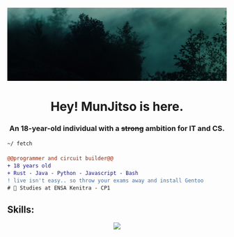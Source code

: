 ![](img/nice.png)
<h1 align="center">Hey! MunJitso is here.</h1>
<h3 align="center">An 18-year-old individual with a <s>strong</s> ambition for IT and CS.</h3>

```diff
~/ fetch

@@programmer and circuit builder@@
+ 18 years old
+ Rust - Java - Python - Javascript - Bash
! live isn't easy.. so throw your exams away and install Gentoo
# 📖 Studies at ENSA Kenitra - CP1
```

<h2 align="left">Skills: </h2>
<p align="center">
  <a href="https://skillicons.dev">
    <img src="https://skillicons.dev/icons?i=html,css,js,ts,python,java,rust,cpp" />
  </a>
</p>
